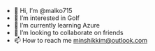 - 👋 Hi, I’m @malko715
- 👀 I’m interested in Golf
- 🌱 I’m currently learning Azure
- 💞️ I’m looking to collaborate on friends
- 📫 How to reach me minshikkim@outlook.com

<!---
malko715/malko715 is a ✨ special ✨ repository because its `README.md` (this file) appears on your GitHub profile.
You can click the Preview link to take a look at your changes.
--->
